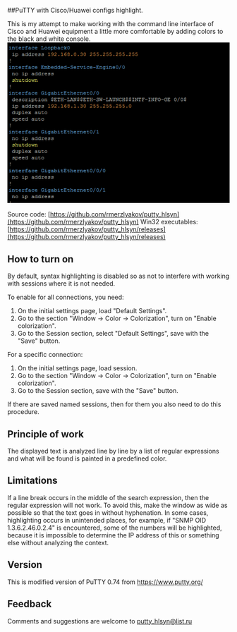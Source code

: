 ##PuTTY with Cisco/Huawei configs highlight.

This is my attempt to make working with the command line interface of Cisco and Huawei equipment a little more comfortable by adding colors to the black and white console.
![screenshot1](screenshot1.png)

Source code: [https://github.com/rmerzlyakov/putty_hlsyn](https://github.com/rmerzlyakov/putty_hlsyn)
Win32 executables: [https://github.com/rmerzlyakov/putty_hlsyn/releases](https://github.com/rmerzlyakov/putty_hlsyn/releases)

## How to turn on
By default, syntax highlighting is disabled so as not to interfere with working with sessions where it is not needed.

To enable for all connections, you need:
1. On the initial settings page, load "Default Settings".
2. Go to the section "Window -> Color -> Colorization", turn on "Enable colorization".
3. Go to the Session section, select "Default Settings", save with the "Save" button.

For a specific connection:
1. On the initial settings page, load session.
2. Go to the section "Window -> Color -> Colorization", turn on "Enable colorization".
3. Go to the Session section, save with the "Save" button.

If there are saved named sessions, then for them you also need to do this procedure.

## Principle of work
The displayed text is analyzed line by line by a list of regular expressions and what will be found is painted in a predefined color.

## Limitations
If a line break occurs in the middle of the search expression, then the regular expression will not work.
To avoid this, make the window as wide as possible so that the text goes in without hyphenation.
In some cases, highlighting occurs in unintended places, for example, if "SNMP OID 1.3.6.2.46.0.2.4" is encountered, some of the numbers will be highlighted, because it is impossible to determine the IP address of this or something else without analyzing the context.

## Version
This is modified version of PuTTY 0.74 from https://www.putty.org/

## Feedback
Comments and suggestions are welcome to putty_hlsyn@list.ru
